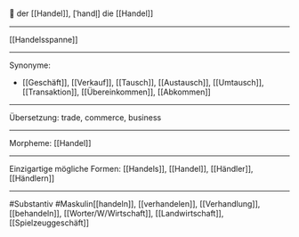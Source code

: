🔵 der [[Handel]], [ˈhandl̩]
die [[Handel]]


---
[[Handelsspanne]]

---
Synonyme:
- [[Geschäft]], [[Verkauf]], [[Tausch]], [[Austausch]], [[Umtausch]], [[Transaktion]], [[Übereinkommen]], [[Abkommen]]

---
Übersetzung: trade, commerce, business

---
Morpheme:
[[Handel]]

---
Einzigartige mögliche Formen: [[Handels]], [[Handel]], [[Händler]], [[Händlern]]

---

#Substantiv #Maskulin[[handeln]], [[verhandelen]], [[Verhandlung]], [[behandeln]], [[Worter/W/Wirtschaft]], [[Landwirtschaft]], [[Spielzeuggeschäft]]